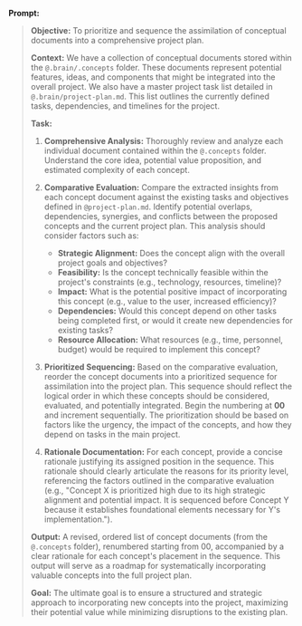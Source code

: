 **Prompt:**

> **Objective:** To prioritize and sequence the assimilation of conceptual documents into a comprehensive project plan.
> 
> **Context:** We have a collection of conceptual documents stored within the `@.brain/.concepts` folder. These documents represent potential features, ideas, and components that might be integrated into the overall project. We also have a master project task list detailed in `@.brain/project-plan.md`. This list outlines the currently defined tasks, dependencies, and timelines for the project.
> 
> **Task:**
> 
> 1. **Comprehensive Analysis:** Thoroughly review and analyze each individual document contained within the `@.concepts` folder.  Understand the core idea, potential value proposition, and estimated complexity of each concept.
> 
> 2. **Comparative Evaluation:** Compare the extracted insights from each concept document against the existing tasks and objectives defined in `@project-plan.md`. Identify potential overlaps, dependencies, synergies, and conflicts between the proposed concepts and the current project plan. This analysis should consider factors such as:
>     * **Strategic Alignment:** Does the concept align with the overall project goals and objectives?
>     * **Feasibility:** Is the concept technically feasible within the project's constraints (e.g., technology, resources, timeline)?
>     * **Impact:** What is the potential positive impact of incorporating this concept (e.g., value to the user, increased efficiency)?
>     * **Dependencies:** Would this concept depend on other tasks being completed first, or would it create new dependencies for existing tasks?
>     * **Resource Allocation:** What resources (e.g., time, personnel, budget) would be required to implement this concept?
> 
> 3. **Prioritized Sequencing:** Based on the comparative evaluation, reorder the concept documents into a prioritized sequence for assimilation into the project plan. This sequence should reflect the logical order in which these concepts should be considered, evaluated, and potentially integrated. Begin the numbering at **00** and increment sequentially. The prioritization should be based on factors like the urgency, the impact of the concepts, and how they depend on tasks in the main project.
> 
> 4. **Rationale Documentation:** For each concept, provide a concise rationale justifying its assigned position in the sequence. This rationale should clearly articulate the reasons for its priority level, referencing the factors outlined in the comparative evaluation (e.g., "Concept X is prioritized high due to its high strategic alignment and potential impact. It is sequenced before Concept Y because it establishes foundational elements necessary for Y's implementation.").
>
> **Output:** A revised, ordered list of concept documents (from the `@.concepts` folder), renumbered starting from 00, accompanied by a clear rationale for each concept's placement in the sequence. This output will serve as a roadmap for systematically incorporating valuable concepts into the full project plan.
>
> **Goal:** The ultimate goal is to ensure a structured and strategic approach to incorporating new concepts into the project, maximizing their potential value while minimizing disruptions to the existing plan.
